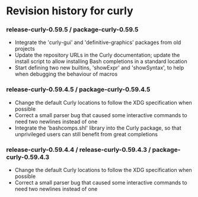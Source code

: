 Revision history for curly
===============

### release-curly-0.59.5 / package-curly-0.59.5

  - Integrate the 'curly-gui' and 'definitive-graphics' packages from old projects
  - Update the repository URLs in the Curly documentation; update the install script to allow installing Bash completions in a standard location
  - Start defining two new builtins, 'showExpr' and 'showSyntax', to help when debugging the behaviour of macros

### release-curly-0.59.4.5 / package-curly-0.59.4.5

  - Change the default Curly locations to follow the XDG specification when possible
  - Correct a small parser bug that caused some interactive commands to need two newlines instead of one
  - Integrate the 'bashcomps.shl' library into the Curly package, so that unprivileged users can still benefit from great completions

### release-curly-0.59.4.4 / release-curly-0.59.4.3 / package-curly-0.59.4.3

  - Change the default Curly locations to follow the XDG specification when possible
  - Correct a small parser bug that caused some interactive commands to need two newlines instead of one
